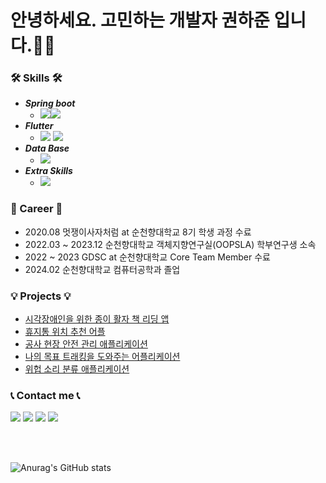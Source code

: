 <!--   ![header](https://capsule-render.vercel.app/api?type=Waving&color=timeGradient&height=300&section=header&text=GitHub%20of%20haZuny&fontSize=60) -->
  
  # 안녕하세요. 고민하는 개발자 권하준 입니다.🙇‍♂️

  ### 🛠 Skills 🛠
  - ***Spring boot***
    - <img src="https://img.shields.io/badge/Spring Boot-6DB33F?style=for-the-badge&logo=springboot&logoColor=white"><img src="https://img.shields.io/badge/Java-F7DF1E?style=for-the-badge&logoColor=white"> 
  - ***Flutter***
    - <img src="https://img.shields.io/badge/Flutter-02569B?style=for-the-badge&logo=flutter&logoColor=white"> <img src="https://img.shields.io/badge/Dart-0175C2?style=for-the-badge&logo=dart&logoColor=white"> 
  - ***Data Base***
    - <img src="https://img.shields.io/badge/MySQL-4479A1?style=for-the-badge&logo=springsecurity&logoColor=white"> 
  - ***Extra Skills***
    - <img src="https://img.shields.io/badge/Python-3776AB?style=for-the-badge&logo=python&logoColor=white"> 

  ### 🎈 Career 🎈
  - 2020.08            멋쟁이사자처럼 at 순천향대학교 8기 학생 과정 수료
  - 2022.03 ~ 2023.12  순천향대학교 객체지향연구실(OOPSLA) 학부연구생 소속
  - 2022 ~ 2023        GDSC at 순천향대학교 Core Team Member 수료
  - 2024.02            순천향대학교 컴퓨터공학과 졸업

  ### 💡 Projects 💡
  - [시각장애인을 위한 종이 활자 책 리딩 앱](https://github.com/haZuny/OOPSLA-reading-book-app)
  - [휴지통 위치 추천 어플](https://github.com/haZuny/SCH-trashcan-map-app)
  - [공사 현장 안전 관리 애플리케이션](https://github.com/haZuny/GDSC-solution-challenge-cherry)
  - [나의 목표 트래킹을 도와주는 어플리케이션](https://github.com/haZuny/GDSC-goal-tracker_application)
  - [위헙 소리 분류 애플리케이션](https://github.com/haZuny/emergency-sound-notification-app)
  
  ### 📞 Contact me 📞
 
  <a href="https://github.com/haZuny" target="_blank"><img src="https://img.shields.io/badge/GitHub-181717?style=flat-square&logo=GitHub&logoColor=white"/></a>
  <a href="mailto:gkwns5791@naver.com" target="_blank"><img src="https://img.shields.io/badge/Naver-03C75A?style=flat-square&logo=Naver&logoColor=white"/></a>
  <a href="mailto:hj3175791@gmail.com" target="_blank"><img src="https://img.shields.io/badge/Gmail-EA4335?style=flat-square&logo=Gmail&logoColor=white"/></a>
  <a href="https://www.instagram.com/ha.zuny/" target="_blank"><img src="https://img.shields.io/badge/Instagram-E4405F?style=flat-square&logo=Instagram&logoColor=white"/></a>
  
  <br><br>

  ![Anurag's GitHub stats](https://github-readme-stats.vercel.app/api?username=haZuny&show_icons=true&theme=buefy)
    
